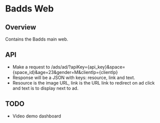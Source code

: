 # Badds Web

## Overview
Contains the Badds main web.

## API
- Make a request to /ads/ad/?apiKey={api_key}&space={space_id}&age=23&gender=M&clientIp={clientIp}
- Response will be a JSON with keys: resource, link and text.
- Resource is the image URL, link is the URL link to redirect on ad click and text is to display next to ad.


## TODO
- Video demo dashboard
